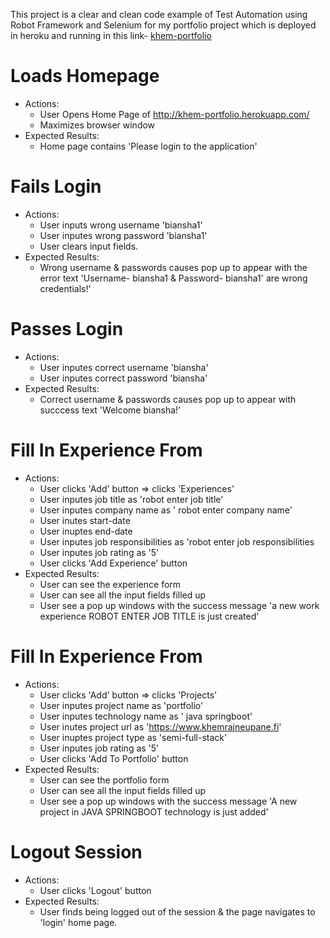 This project is a clear and clean code example of Test Automation using Robot Framework and Selenium for my portfolio project which is deployed in heroku and running in this link-  [khem-portfolio](http://khem-portfolio.herokuapp.com/)


# Loads Homepage

- Actions:
    * User Opens Home Page of http://khem-portfolio.herokuapp.com/
    * Maximizes browser window
- Expected Results:
    * Home page contains 'Please login to the application'


# Fails Login
- Actions:
    * User inputs wrong username 'biansha1'
    * User inputes wrong password 'biansha1'
    * User clears input fields.
- Expected Results:
    * Wrong username & passwords causes pop up to appear with the error text 'Username- biansha1 & Password- biansha1' are wrong credentials!'


# Passes Login
- Actions:
    * User inputes correct username 'biansha'
    * User inputes correct password 'biansha'
- Expected Results:
    * Correct username & passwords causes pop up to appear with succcess text 'Welcome biansha!'


# Fill In Experience From
- Actions:
    * User clicks 'Add' button => clicks 'Experiences'
    * User inputes job title as 'robot enter job title'
    * User inputes company name as ' robot enter company name'
    * User inutes start-date
    * User inuptes end-date
    * User inputes job responsibilities as 'robot enter job responsibilities
    * User inputes job rating as '5'
    * User clicks 'Add Experience' button
- Expected Results:
    * User can see the experience form
    * User can see all the input fields filled up
    * User see a pop up windows with the success message 'a new work experience ROBOT ENTER JOB TITLE is just created'


# Fill In Experience From
- Actions:
    * User clicks 'Add' button => clicks 'Projects'
    * User inputes project name as 'portfolio'
    * User inputes technology name as ' java springboot'
    * User inutes project url as 'https://www.khemrajneupane.fi'
    * User inuptes project type as 'semi-full-stack'
    * User inputes job rating as '5'
    * User clicks 'Add To Portfolio' button
- Expected Results:
    * User can see the portfolio form
    * User can see all the input fields filled up
    * User see a pop up windows with the success message 'A new project in JAVA SPRINGBOOT technology is just added'

# Logout Session
- Actions:
    * User clicks 'Logout' button
- Expected Results:
    * User finds being logged out of the session & the page navigates to 'login' home page.